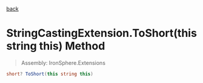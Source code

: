 ﻿

[back](/IronSphere.Extensions/types/StringCastingExtension)

# StringCastingExtension.ToShort(this string this) Method

> Assembly: IronSphere.Extensions

```csharp
short? ToShort(this string this)
```



 